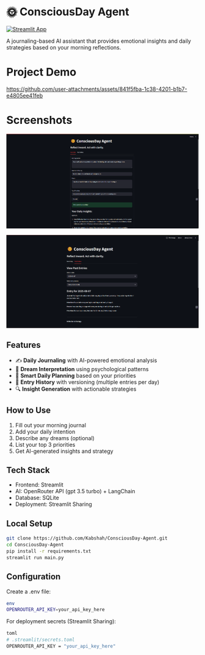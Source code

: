 # 🌞 ConsciousDay Agent

[![Streamlit App](https://static.streamlit.io/badges/streamlit_badge_black_white.svg)](https://conciousday-agent.streamlit.app/)

A journaling-based AI assistant that provides emotional insights and daily strategies based on your morning reflections.

# Project Demo
https://github.com/user-attachments/assets/841f5fba-1c38-4201-b1b7-e4805ee41feb

# Screenshots
![2.png](2.png)

![1.png](1.png)
## Features

- ✍️ **Daily Journaling** with AI-powered emotional analysis
- 💭 **Dream Interpretation** using psychological patterns
- 🎯 **Smart Daily Planning** based on your priorities
- 📅 **Entry History** with versioning (multiple entries per day)
- 🔍 **Insight Generation** with actionable strategies

## How to Use
1. Fill out your morning journal
2. Add your daily intention
3. Describe any dreams (optional)
4. List your top 3 priorities
5. Get AI-generated insights and strategy

## Tech Stack
- Frontend: Streamlit
- AI: OpenRouter API (gpt 3.5 turbo) + LangChain
- Database: SQLite
- Deployment: Streamlit Sharing

## Local Setup
```bash
git clone https://github.com/Kabshah/ConsciousDay-Agent.git
cd ConsciousDay-Agent
pip install -r requirements.txt
streamlit run main.py
```
## Configuration
Create a .env file:
```bash
env
OPENROUTER_API_KEY=your_api_key_here
```
For deployment secrets (Streamlit Sharing):
```bash
toml
# .streamlit/secrets.toml
OPENROUTER_API_KEY = "your_api_key_here"
```
